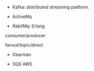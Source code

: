 
- Kafka: distributed streaming platform.

- ActiveMq

- RabitMq: Erlang

consumer/producer

fanout/topic/direct

- Gearman

- SQS AWS
